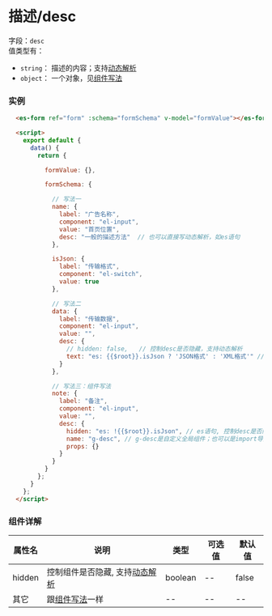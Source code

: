# 描述/desc

字段：`desc`<br/>
值类型有：
- `string`： 描述的内容；支持[动态解析](./com-standard.md)
- `object`： 一个对象，见[组件写法](./com-format.md)

### 实例
<ClientOnly>
  <demo-block>

  ```html
    <es-form ref="form" :schema="formSchema" v-model="formValue"></es-form>

    <script>
      export default {
        data() {
          return {

            formValue: {},

            formSchema: {

              // 写法一
              name: {
                label: "广告名称",
                component: "el-input",
                value: "首页位置",
                desc: "一般的描述方法"  // 也可以直接写动态解析，如es语句
              },

              isJson: {
                label: "传输格式",
                component: "el-switch",
                value: true
              },

              // 写法二
              data: {
                label: "传输数据",
                component: "el-input",
                value: "",
                desc: {
                  // hidden: false,   // 控制desc是否隐藏，支持动态解析
                  text: "es: {{$root}}.isJson ? 'JSON格式' : 'XML格式'" // es语句
                }
              },

              // 写法三：组件写法
              note: {
                label: "备注",
                component: "el-input",
                value: "",
                desc: {
                  hidden: "es: !{{$root}}.isJson", // es语句, 控制desc是否隐藏
                  name: "g-desc", // g-desc是自定义全局组件；也可以是import导入的局部组件
                  props: {}
                }
              }
            }
          };
        }
      };
    </script>
  ```
  </demo-block>
</ClientOnly>

### 组件详解

| 属性名 | 说明 | 类型 | 可选值| 默认值
| -- | -- | -- | -- | -- 
| hidden | 控制组件是否隐藏, 支持[动态解析](./com-standard.md) | boolean | -- | false
| 其它 | 跟[组件写法](./com-format.md)一样 | -- | -- | --